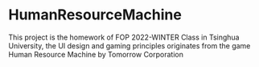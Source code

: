 # HumanResourceMachine

This project is the homework of FOP 2022-WINTER Class in Tsinghua University, the UI design and gaming principles originates from the game Human Resource Machine by Tomorrow Corporation
